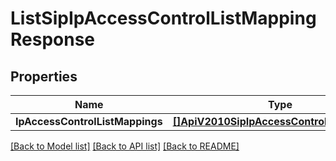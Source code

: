 # ListSipIpAccessControlListMappingResponse

## Properties

Name | Type | Description | Notes
------------ | ------------- | ------------- | -------------
**IpAccessControlListMappings** | [**[]ApiV2010SipIpAccessControlListMapping**](ApiV2010SipIpAccessControlListMapping.md) |  |[optional] 

[[Back to Model list]](../README.md#documentation-for-models) [[Back to API list]](../README.md#documentation-for-api-endpoints) [[Back to README]](../README.md)


